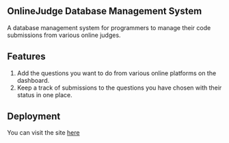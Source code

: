 ## OnlineJudge Database Management System
A database management system for programmers to manage their code submissions from various online judges.
## Features
1. Add the questions you want to do from various online platforms on the dashboard.
2. Keep a track of submissions to the questions you have chosen with their status in one place.

## Deployment
You can visit the site [here](https://codeplus.herokuapp.com/)
